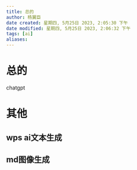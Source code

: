 ```yaml
---
title: 总的
author: 杨翼臣
date created: 星期四, 5月25日 2023, 2:05:30 下午
date modified: 星期四, 5月25日 2023, 2:06:32 下午
tags: [ai]
aliases: 
---
```


# 总的
chatgpt
# 其他
## wps ai文本生成
## md图像生成

